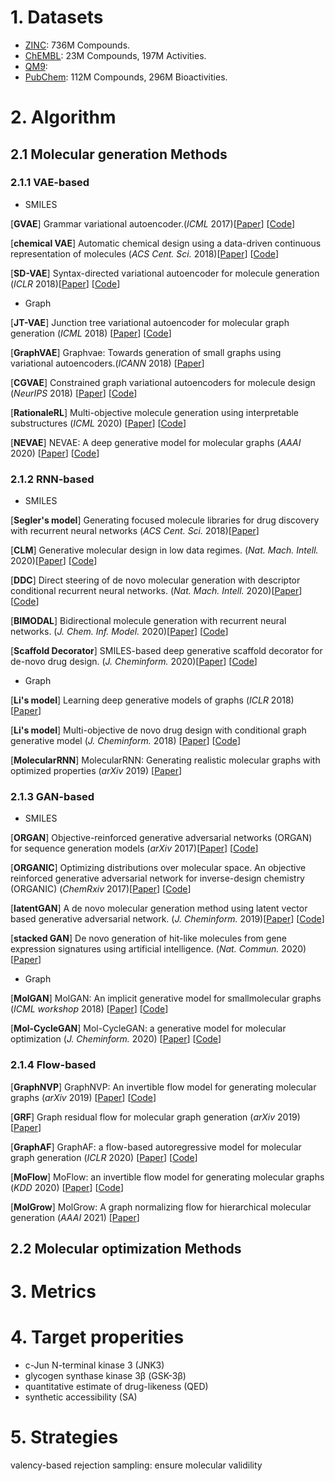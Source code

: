 
# 1. Datasets

* [ZINC](http://zinc15.docking.org/): 736M Compounds.
* [ChEMBL](https://www.ebi.ac.uk/chembl/): 23M Compounds, 197M Activities.
* [QM9](http://quantum-machine.org/datasets/):
* [PubChem](https://pubchem.ncbi.nlm.nih.gov/): 112M Compounds, 296M Bioactivities.


# 2. Algorithm

## 2.1 Molecular generation Methods

### 2.1.1 VAE-based
+ SMILES

[**GVAE**] Grammar variational autoencoder.(*ICML* 2017)\[[Paper](https://arxiv.org/pdf/1703.01925.pdf)] \[[Code](https://github.com/mkusner/grammarVAE)\]

[**chemical VAE**] Automatic chemical design using a data-driven continuous representation of molecules (*ACS Cent. Sci.* 2018)\[[Paper](https://pubs.acs.org/doi/pdf/10.1021/acscentsci.7b00572)] \[[Code](https://github.com/aspuru-guzik-group/chemical_vae)\]

[**SD-VAE**] Syntax-directed variational autoencoder for molecule generation (*ICLR* 2018)\[[Paper](https://hanjun-dai.github.io/pdf/sdvae_workshop_camera_ready.pdf)] \[[Code](https://github.com/Hanjun-Dai/sdvae)\]

+ Graph

[**JT-VAE**] Junction tree variational autoencoder for molecular graph generation (*ICML* 2018) \[[Paper](https://arxiv.org/pdf/1802.04364.pdf)] \[[Code](https://github.com/wengong-jin/icml18-jtnn)\]

[**GraphVAE**] Graphvae: Towards generation of small graphs using variational autoencoders.(*ICANN* 2018) \[[Paper](https://link.springer.com/chapter/10.1007/978-3-030-01418-6_41)]

[**CGVAE**] Constrained graph variational autoencoders for molecule design (*NeurIPS* 2018) \[[Paper](https://proceedings.neurips.cc/paper/2018/file/b8a03c5c15fcfa8dae0b03351eb1742f-Paper.pdf)] \[[Code](https://github.com/Microsoft/constrained-graph-variational-autoencoder)\]

[**RationaleRL**] Multi-objective molecule generation using interpretable substructures (*ICML* 2020) \[[Paper](http://proceedings.mlr.press/v119/jin20b/jin20b.pdf)] \[[Code](https://github.com/wengong-jin/multiobj-rationale)\]

[**NEVAE**] NEVAE: A deep generative model for molecular graphs (*AAAI* 2020) \[[Paper](https://ojs.aaai.org//index.php/AAAI/article/view/3903)] \[[Code](https://github.com/Networks-Learning/nevae)\]


### 2.1.2 RNN-based
+ SMILES

[**Segler's model**] Generating focused molecule libraries for drug discovery with recurrent neural networks (*ACS Cent. Sci.* 2018)\[[Paper](https://pubs.acs.org/doi/pdf/10.1021/acscentsci.7b00512)]

[**CLM**] Generative molecular design in low data regimes. (*Nat. Mach. Intell.* 2020)\[[Paper](https://www.nature.com/articles/s42256-020-0160-y)] \[[Code](https://github.com/ETHmodlab/virtual_libraries)\]

[**DDC**] Direct steering of de novo molecular generation with descriptor conditional recurrent neural networks. (*Nat. Mach. Intell.* 2020)\[[Paper](https://www.nature.com/articles/s42256-020-0174-5)] \[[Code](https://github.com/pcko1/Deep-Drug-Coder)\]

[**BIMODAL**] Bidirectional molecule generation with recurrent neural networks. (*J. Chem. Inf. Model.* 2020)\[[Paper](https://pubs.acs.org/doi/pdf/10.1021/acs.jcim.9b00943)] \[[Code](https://github.com/ETHmodlab/BIMODAL)\]

[**Scaffold Decorator**] SMILES-based deep generative scaffold decorator for de-novo drug design. (*J. Cheminform.* 2020)\[[Paper](https://jcheminf.biomedcentral.com/articles/10.1186/s13321-020-00441-8)] \[[Code](https://github.com/undeadpixel/reinvent-scaffold-decorator)\]

+ Graph

[**Li's model**] Learning deep generative models of graphs (*ICLR* 2018) \[[Paper](https://arxiv.org/pdf/1803.03324.pdf)]

[**Li's model**] Multi-objective de novo drug design with conditional graph generative model (*J. Cheminform.* 2018) \[[Paper](https://link.springer.com/content/pdf/10.1186/s13321-018-0287-6.pdf)] \[[Code](https://github.com/kevinid/molecule_generator)\]

[**MolecularRNN**] MolecularRNN: Generating realistic molecular graphs with optimized properties (*arXiv* 2019) \[[Paper](https://arxiv.org/pdf/1905.13372.pdf)]


### 2.1.3 GAN-based
+ SMILES

[**ORGAN**] Objective-reinforced generative adversarial networks (ORGAN) for sequence generation models (*arXiv* 2017)\[[Paper](https://arxiv.org/pdf/1705.10843.pdf)] \[[Code](https://github.com/gablg1/ORGAN)\]

[**ORGANIC**] Optimizing distributions over molecular space. An objective reinforced generative adversarial network for inverse-design chemistry (ORGANIC) (*ChemRxiv* 2017)\[[Paper](https://chemrxiv.org/engage/api-gateway/chemrxiv/assets/orp/resource/item/60c73d91702a9beea7189bc2/original/optimizing-distributions-over-molecular-space-an-objective-reinforced-generative-adversarial-network-for-inverse-design-chemistry-organic.pdf)] \[[Code](https://github.com/aspuru-guzik-group/ORGANIC)\]

[**latentGAN**] A de novo molecular generation method using latent vector based generative adversarial network. (*J. Cheminform.* 2019)\[[Paper](https://jcheminf.biomedcentral.com/articles/10.1186/s13321-019-0397-9)] \[[Code](https://github.com/Dierme/latent-gan)\]

[**stacked GAN**] De novo generation of hit-like molecules from gene expression signatures using artificial intelligence. (*Nat. Commun.* 2020)\[[Paper](https://www.nature.com/articles/s41467-019-13807-w)]

+ Graph

[**MolGAN**] MolGAN: An implicit generative model for smallmolecular graphs (*ICML workshop* 2018) \[[Paper](https://arxiv.org/pdf/1805.11973.pdf)] \[[Code](https://github.com/nicola-decao/MolGAN)\]

[**Mol-CycleGAN**] Mol-CycleGAN: a generative model for molecular optimization (*J. Cheminform.* 2020) \[[Paper](https://jcheminf.biomedcentral.com/articles/10.1186/s13321-019-0404-1)] \[[Code](https://github.com/ardigen/mol-cycle-gan)\]


### 2.1.4 Flow-based
[**GraphNVP**] GraphNVP: An invertible flow model for generating molecular graphs (*arXiv* 2019) \[[Paper](https://arxiv.org/pdf/1905.11600.pdf)] \[[Code](https://github.com/pfnet-research/graph-nvp)\]

[**GRF**] Graph residual flow for molecular graph generation (*arXiv* 2019) \[[Paper](https://arxiv.org/pdf/1909.13521.pdf)]

[**GraphAF**] GraphAF: a flow-based autoregressive model for molecular graph generation (*ICLR* 2020) \[[Paper](https://arxiv.org/abs/2001.09382)] \[[Code](https://drive.google.com/drive/folders/1FmYWcT8jDrwZlzPbmMpRhulb9OKTDWJL)\]

[**MoFlow**] MoFlow: an invertible flow model for generating molecular graphs (*KDD* 2020) \[[Paper](https://arxiv.org/pdf/2006.10137.pdf)] \[[Code](https://github.com/calvin-zcx/moflow)\]

[**MolGrow**] MolGrow: A graph normalizing flow for hierarchical molecular generation (*AAAI* 2021) \[[Paper](https://www.aaai.org/AAAI21Papers/AAAI-3802.KuznetsovM.pdf)]


## 2.2 Molecular optimization Methods


# 3. Metrics

# 4. Target properities
+ c-Jun N-terminal kinase 3 (JNK3)
+ glycogen synthase kinase 3β (GSK-3β)
+ quantitative estimate of drug-likeness (QED)
+ synthetic accessibility (SA)

# 5. Strategies
valency-based rejection sampling: ensure molecular validility